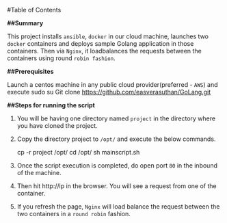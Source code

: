 #Table of Contents 

**##Summary**

This project installs `ansible`, `docker` in our cloud machine, launches two `docker` containers and deploys sample Golang application in 
those containers. Then via `Nginx`, it loadbalances the requests between the containers using round `robin fashion`.

**##Prerequisites**

Launch a centos machine in any public cloud provider(preferred - `AWS`) and execute 
  	sudo su
    	Git clone https://github.com/easverasuthan/GoLang.git 

**##Steps for running the script**

1. You will be having one directory named `project` in the directory where you have cloned the project.

2. Copy the directory project to `/opt/` and execute the below commands.
	
 	cp -r project /opt/
 	cd  /opt/
 	sh mainscript.sh

3. Once the script execution is completed, do open port `80` in the inbound of the machine.

4. Then hit http://ip in the browser. You will see a request from one of the container.

5. If you refresh the page, `Nginx` will load balance the request between the two containers in a `round robin` fashion.
